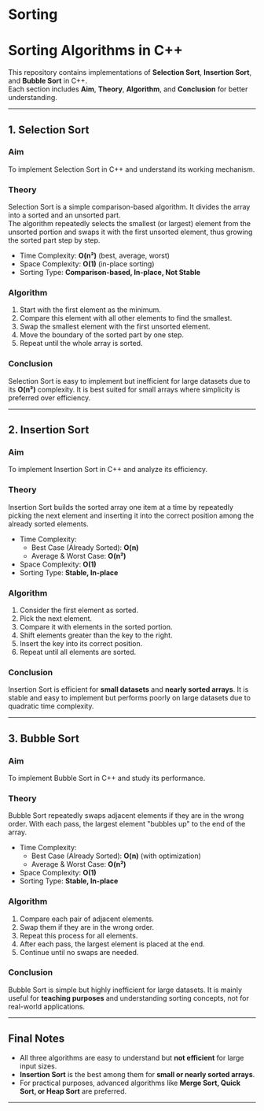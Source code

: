 # Sorting
# Sorting Algorithms in C++

This repository contains implementations of **Selection Sort**, **Insertion Sort**, and **Bubble Sort** in C++.  
Each section includes **Aim**, **Theory**, **Algorithm**, and **Conclusion** for better understanding.

---

## 1. Selection Sort

### Aim
To implement Selection Sort in C++ and understand its working mechanism.

### Theory
Selection Sort is a simple comparison-based algorithm. It divides the array into a sorted and an unsorted part.  
The algorithm repeatedly selects the smallest (or largest) element from the unsorted portion and swaps it with the first unsorted element, thus growing the sorted part step by step.

- Time Complexity: **O(n²)** (best, average, worst)  
- Space Complexity: **O(1)** (in-place sorting)  
- Sorting Type: **Comparison-based, In-place, Not Stable**

### Algorithm
1. Start with the first element as the minimum.  
2. Compare this element with all other elements to find the smallest.  
3. Swap the smallest element with the first unsorted element.  
4. Move the boundary of the sorted part by one step.  
5. Repeat until the whole array is sorted.

### Conclusion
Selection Sort is easy to implement but inefficient for large datasets due to its **O(n²)** complexity. It is best suited for small arrays where simplicity is preferred over efficiency.

---

## 2. Insertion Sort

### Aim
To implement Insertion Sort in C++ and analyze its efficiency.

### Theory
Insertion Sort builds the sorted array one item at a time by repeatedly picking the next element and inserting it into the correct position among the already sorted elements.

- Time Complexity:  
  - Best Case (Already Sorted): **O(n)**  
  - Average & Worst Case: **O(n²)**  
- Space Complexity: **O(1)**  
- Sorting Type: **Stable, In-place**

### Algorithm
1. Consider the first element as sorted.  
2. Pick the next element.  
3. Compare it with elements in the sorted portion.  
4. Shift elements greater than the key to the right.  
5. Insert the key into its correct position.  
6. Repeat until all elements are sorted.

### Conclusion
Insertion Sort is efficient for **small datasets** and **nearly sorted arrays**. It is stable and easy to implement but performs poorly on large datasets due to quadratic time complexity.

---

## 3. Bubble Sort

### Aim
To implement Bubble Sort in C++ and study its performance.

### Theory
Bubble Sort repeatedly swaps adjacent elements if they are in the wrong order. With each pass, the largest element "bubbles up" to the end of the array.

- Time Complexity:  
  - Best Case (Already Sorted): **O(n)** (with optimization)  
  - Average & Worst Case: **O(n²)**  
- Space Complexity: **O(1)**  
- Sorting Type: **Stable, In-place**

### Algorithm
1. Compare each pair of adjacent elements.  
2. Swap them if they are in the wrong order.  
3. Repeat this process for all elements.  
4. After each pass, the largest element is placed at the end.  
5. Continue until no swaps are needed.

### Conclusion
Bubble Sort is simple but highly inefficient for large datasets. It is mainly useful for **teaching purposes** and understanding sorting concepts, not for real-world applications.

---

## Final Notes
- All three algorithms are easy to understand but **not efficient** for large input sizes.  
- **Insertion Sort** is the best among them for **small or nearly sorted arrays**.  
- For practical purposes, advanced algorithms like **Merge Sort, Quick Sort, or Heap Sort** are preferred.

---
